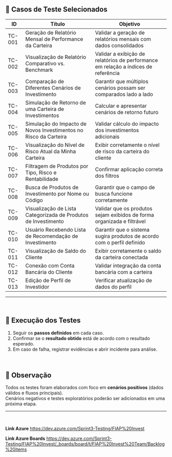 
## 🧪 Casos de Teste Selecionados

| ID      | Título                                                             | Objetivo                                                                                                 |
|---------|---------------------------------------------------------------------|-----------------------------------------------------------------------------------------------------------|
| TC-001  | Geração de Relatório Mensal de Performance da Carteira             | Validar a geração de relatórios mensais com dados consolidados                                           |
| TC-002  | Visualização de Relatório Comparativo vs. Benchmark                | Validar a exibição de relatórios de performance em relação a índices de referência                         |
| TC-003  | Comparação de Diferentes Cenários de Investimento                  | Garantir que múltiplos cenários possam ser comparados lado a lado                                         |
| TC-004  | Simulação de Retorno de uma Carteira de Investimentos              | Calcular e apresentar cenários de retorno futuro                                                          |
| TC-005  | Simulação do Impacto de Novos Investimentos no Risco da Carteira   | Validar cálculo do impacto dos investimentos adicionais                                                   |
| TC-006  | Visualização do Nível de Risco Atual da Minha Carteira             | Exibir corretamente o nível de risco da carteira do cliente                                               |
| TC-007  | Filtragem de Produtos por Tipo, Risco e Rentabilidade              | Confirmar aplicação correta dos filtros                                                                   |
| TC-008  | Busca de Produtos de Investimento por Nome ou Código               | Garantir que o campo de busca funcione corretamente                                                       |
| TC-009  | Visualização de Lista Categorizada de Produtos de Investimento     | Validar que os produtos sejam exibidos de forma organizada e filtrável                                    |
| TC-010  | Usuário Recebendo Lista de Recomendação de Investimento           | Garantir que o sistema sugira produtos de acordo com o perfil definido                                    |
| TC-011  | Visualização de Saldo do Cliente                                   | Exibir corretamente o saldo da carteira conectada                                                         |
| TC-012  | Conexão com Conta Bancária do Cliente                              | Validar integração da conta bancária com a carteira                                                       |
| TC-013  | Edição de Perfil de Investidor                                     | Verificar atualização de dados do perfil                                                                  |

---


<br>

## 🚀 Execução dos Testes
  
1. Seguir os **passos definidos** em cada caso.  
2. Confirmar se o **resultado obtido** está de acordo com o resultado esperado.  
3. Em caso de falha, registrar evidências e abrir incidente para análise.

<br>

## 📝 Observação
Todos os testes foram elaborados com foco em **cenários positivos** (dados válidos e fluxos principais).  
Cenários negativos e testes exploratórios poderão ser adicionados em uma próxima etapa.

---


<br>

<strong>Link Azure</strong>
https://dev.azure.com/Sprint3-Testing/FIAP%20Invest

<strong>Link Azure Boards</strong>
https://dev.azure.com/Sprint3-Testing/FIAP%20Invest/_boards/board/t/FIAP%20Invest%20Team/Backlog%20items
